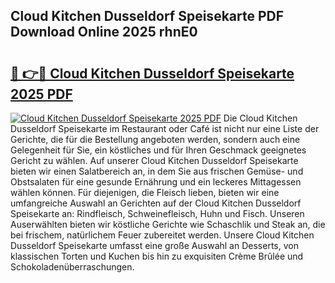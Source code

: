 ## Cloud Kitchen Dusseldorf Speisekarte PDF Download Online 2025 rhnE0

# <h2><a href="http://gc8w14h.nevu.top/?p=Cloud+Kitchen+Dusseldorf+Speisekarte">🔗 👉🔴 Cloud Kitchen Dusseldorf Speisekarte 2025 PDF</a></h2>

[![Cloud Kitchen Dusseldorf Speisekarte 2025 PDF](https://i.imgur.com/dBaPXMq.png)](http://gc8w14h.nevu.top/?p=Cloud+Kitchen+Dusseldorf+Speisekarte)
Die Cloud Kitchen Dusseldorf Speisekarte im Restaurant oder Café ist nicht nur eine Liste der Gerichte, die für die Bestellung angeboten werden, sondern auch eine Gelegenheit für Sie, ein köstliches und für Ihren Geschmack geeignetes Gericht zu wählen. Auf unserer Cloud Kitchen Dusseldorf Speisekarte bieten wir einen Salatbereich an, in dem Sie aus frischen Gemüse- und Obstsalaten für eine gesunde Ernährung und ein leckeres Mittagessen wählen können. Für diejenigen, die Fleisch lieben, bieten wir eine umfangreiche Auswahl an Gerichten auf der Cloud Kitchen Dusseldorf Speisekarte an: Rindfleisch, Schweinefleisch, Huhn und Fisch. Unseren Auserwählten bieten wir köstliche Gerichte wie Schaschlik und Steak an, die bei frischem, natürlichem Feuer zubereitet werden. Unsere Cloud Kitchen Dusseldorf Speisekarte umfasst eine große Auswahl an Desserts, von klassischen Torten und Kuchen bis hin zu exquisiten Crème Brûlée und Schokoladenüberraschungen.
